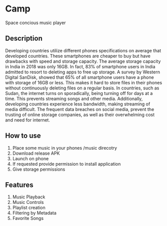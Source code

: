 # Camp
Space concious music player
## Description
Developing countries utilize different phones specifications on average that developed countries. These smartphones are cheaper to buy but have drawbacks with speed and storage capacity. The average storage capacity in India in 2018 was only 16GB. In fact, 83% of smartphone users in India admitted to resort to deleting apps to free up storage. A survey by Western Digital SanDisk, showed that 65% of all smartphone users have a phone with storage of 16GB or less. This makes it hard to store files in their phones without continuously deleting files on a regular basis. In countries, such as Sudan, the internet turns on sporadically, being turning off for days at a time. This prevents streaming songs and other media. Additionally, developing countries experience less bandwidth, making streaming of media difficult. The frequent data breaches on social media, prevent the trusting of online storage companies, as well as their overwhelming cost and need for internet.

## How to use
1. Place some music in your phones /music direcotry
2. Download release APK
3. Launch on phone
4. If requested provide permission to install application
5. Give storage permissions

## Features
1. Music Playback
2. Music Controls
3. Playlist creation
4. Filtering by Metadata
5. Favorite Songs
